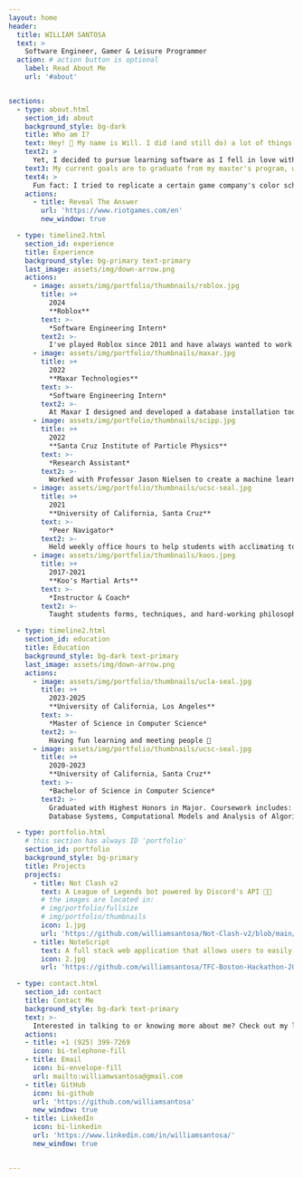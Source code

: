 ```yaml
---
layout: home
header:
  title: WILLIAM SANTOSA
  text: >
    Software Engineer, Gamer & Leisure Programmer
  action: # action button is optional
    label: Read About Me
    url: '#about'


sections:
  - type: about.html
    section_id: about
    background_style: bg-dark
    title: Who am I?
    text: Hey! 👋 My name is Will. I did (and still do) a lot of things. I sang tenor in choir, practiced martial arts, played video games, went on hikes, wrote stories, dreamt of goofy, illogical inventions, and much more. 
    text2: >
      Yet, I decided to pursue learning software as I fell in love with solving problems and continuously learning new things. That, coupled with my lifelong vision of inspiring and making people happy through my work, has led me to my current goal of mastering my craft.
    text3: My current goals are to graduate from my master's program, work as a software engineer at a game company that makes people happy, and to build something that entices me to wake up in morning.
    text4: >
      Fun fact: I tried to replicate a certain game company's color scheme and design on my website. Can you guess what who it is? 👊
    actions:
      - title: Reveal The Answer
        url: 'https://www.riotgames.com/en'
        new_window: true

  - type: timeline2.html
    section_id: experience
    title: Experience
    background_style: bg-primary text-primary
    last_image: assets/img/down-arrow.png
    actions:
      - image: assets/img/portfolio/thumbnails/roblox.jpg
        title: >+
          2024
          **Roblox**
        text: >-
          *Software Engineering Intern*
        text2: >-
          I've played Roblox since 2011 and have always wanted to work with them! Excited for this upcoming summer! ٩(^ᗜ^ )و
      - image: assets/img/portfolio/thumbnails/maxar.jpg
        title: >+
          2022
          **Maxar Technologies**
        text: >-
          *Software Engineering Intern*
        text2: >-
          At Maxar I designed and developed a database installation tool for the new Intelsat satellites launched by SpaceX 🚀. Automated and optimized weekly database installations of telemetry data. Learned about CI/CD, Agile, pull requests, code reviews, and unit/manual testing.
      - image: assets/img/portfolio/thumbnails/scipp.jpg
        title: >+
          2022
          **Santa Cruz Institute of Particle Physics**
        text: >-
          *Research Assistant*
        text2: >-
          Worked with Professor Jason Nielsen to create a machine learning program with neural networks that identifies factors correlating to the formation of the Higgs Boson with an approximately 80% validation accuracy from sample size of 200,000+ events.
      - image: assets/img/portfolio/thumbnails/ucsc-seal.jpg
        title: >+
          2021
          **University of California, Santa Cruz**
        text: >-
          *Peer Navigator*
        text2: >-
          Held weekly office hours to help students with acclimating to university and homework. Graded and gave feedback to 50+ students from pool of 200+ weekly. Planned and supervised university affiliated events.
      - image: assets/img/portfolio/thumbnails/koos.jpeg
        title: >+
          2017-2021
          **Koo's Martial Arts**
        text: >-
          *Instructor & Coach*
        text2: >-
          Taught students forms, techniques, and hard-working philosophy of Taekwondo. 🥋 Supervised and coached students at tournaments and events.

  - type: timeline2.html
    section_id: education
    title: Education
    background_style: bg-dark text-primary
    last_image: assets/img/down-arrow.png
    actions:
      - image: assets/img/portfolio/thumbnails/ucla-seal.jpg
        title: >+
          2023-2025
          **University of California, Los Angeles**
        text: >-
          *Master of Science in Computer Science*
        text2: >-
          Having fun learning and meeting people 🙂
      - image: assets/img/portfolio/thumbnails/ucsc-seal.jpg
        title: >+
          2020-2023
          **University of California, Santa Cruz**
        text: >-
          *Bachelor of Science in Computer Science*
        text2: >-
          Graduated with Highest Honors in Major. Coursework includes: 
          Database Systems, Computational Models and Analysis of Algorithms, Principles of Computer System Design, Computer Architecture, and Computer Graphics.

  - type: portfolio.html
    # this section has always ID 'portfolio'
    section_id: portfolio
    background_style: bg-primary
    title: Projects
    projects:
      - title: Not Clash v2
        text: A League of Legends bot powered by Discord's API 🤖💥
        # the images are located in:
        # img/portfolio/fullsize
        # img/portfolio/thumbnails
        icon: 1.jpg
        url: 'https://github.com/williamsantosa/Not-Clash-v2/blob/main/'
      - title: NoteScript
        text: A full stack web application that allows users to easily generate notes for transcripts 🖊️
        icon: 2.jpg
        url: 'https://github.com/williamsantosa/TFC-Boston-Hackathon-2023'

  - type: contact.html
    section_id: contact
    title: Contact Me
    background_style: bg-dark text-primary
    text: >-
      Interested in talking to or knowing more about me? Check out my links down below!
    actions:
    - title: +1 (925) 399-7269
      icon: bi-telephone-fill
    - title: Email
      icon: bi-envelope-fill
      url: mailto:williamwsantosa@gmail.com
    - title: GitHub
      icon: bi-github
      url: 'https://github.com/williamsantosa'
      new_window: true
    - title: LinkedIn
      icon: bi-linkedin
      url: 'https://www.linkedin.com/in/williamsantosa/'
      new_window: true


---
```

